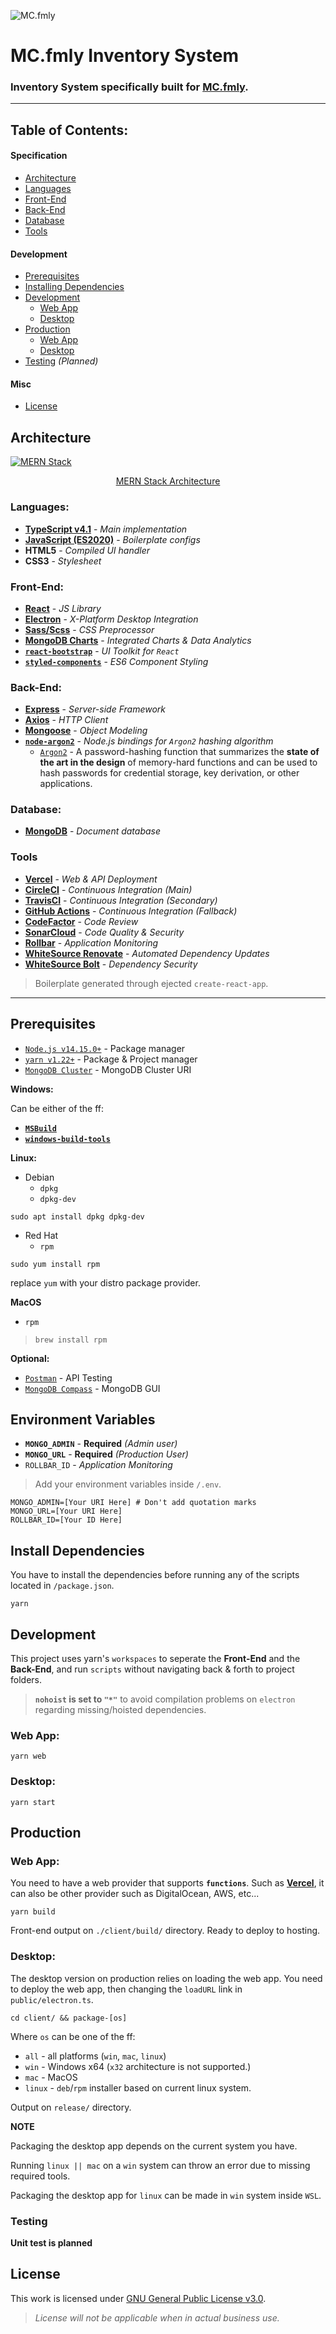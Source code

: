 
![MC.fmly](logo.png)

# MC.fmly Inventory System

### Inventory System specifically built for [MC.fmly](https://www.facebook.com/MC.fmly/).

---

## Table of Contents:

#### Specification

- [Architecture](#architecture)
- [Languages](#languages)
- [Front-End](#front-end)
- [Back-End](#back-end)
- [Database](#database)
- [Tools](#tools)

#### Development

- [Prerequisites](#prerequisites)
- [Installing Dependencies](#install-dependencies)
- [Development](#development)
  - [Web App](#web-app)
  - [Desktop](#desktop)
- [Production](#production)
  - [Web App](#web-app-1)
  - [Desktop](#desktop-1)
- [Testing](#testing) _(Planned)_

#### Misc

- [License](#license)

## Architecture

[![MERN Stack](https://webassets.mongodb.com/_com_assets/cms/mern-stack-b9q1kbudz0.png)](https://www.mongodb.com/mern-stack)

<p align="center"><a href="https://www.mongodb.com/mern-stack">MERN Stack Architecture</a></p>

### Languages:

- [**TypeScript v4.1**](https://www.typescriptlang.org/) - _Main implementation_
- [**JavaScript (ES2020)**](https://www.ecma-international.org/publications/standards/Ecma-262.htm) - _Boilerplate
  configs_
- **HTML5** - _Compiled UI handler_
- **CSS3** - _Stylesheet_

### Front-End:

- [**React**](https://reactjs.org/) - _JS Library_
- [**Electron**](https://electronjs.org) - _X-Platform Desktop Integration_
- [**Sass/Scss**](https://sass-lang.com) - _CSS Preprocessor_
- [**MongoDB Charts**](https://mongodb.com/products/charts) - _Integrated Charts & Data Analytics_
- [**`react-bootstrap`**](https://react-bootstrap.github.io/) - _UI Toolkit for `React`_
- [**`styled-components`**](https://styled-components.com/) - _ES6 Component Styling_

### Back-End:

- [**Express**](https://expressjs.com) - _Server-side Framework_
- [**Axios**](https://github.com/axios/axios) - _HTTP Client_
- [**Mongoose**](https:/mongoosejs.com) - _Object Modeling_
- [**`node-argon2`**](https://github.com/ranisalt/node-argon2) - _Node.js bindings for `Argon2` hashing algorithm_
  - [`Argon2`](https://github.com/P-H-C/phc-winner-argon2) - A password-hashing function that summarizes the **state of
    the art in the design** of memory-hard functions and can be used to hash passwords for credential storage, key
    derivation, or other applications.

### Database:

- [**MongoDB**](https://mongodb.com) - _Document database_

### Tools

- [**Vercel**](https://vercel.com) - _Web & API Deployment_
- [**CircleCI**](https://circleci.com/) - _Continuous Integration (Main)_
- [**TravisCI**](https://travis-ci.com/) - _Continuous Integration (Secondary)_
- [**GitHub Actions**](https://github.com/features/actions) - _Continuous Integration (Fallback)_
- [**CodeFactor**](https://codefactor.io) - _Code Review_
- [**SonarCloud**](https://sonarcloud.io/) - _Code Quality & Security_
- [**Rollbar**](https://rollbar.com) - _Application Monitoring_
- [**WhiteSource Renovate**](https://renovate.whitesourcesoftware.com/) - _Automated Dependency Updates_
- [**WhiteSource Bolt**](https://whitesourcesoftware.com/free-developer-tools/bolt/) - _Dependency Security_

> Boilerplate generated through ejected `create-react-app`.

---

## Prerequisites

- [`Node.js v14.15.0+`](https://nodejs.org/en/) - Package manager
- [`yarn v1.22+`](https://yarnpkg.com/getting-started/install) - Package & Project manager
- [`MongoDB Cluster`](https://mongodb.com/) - MongoDB Cluster URI

**Windows:**

Can be either of the ff:

- [**`MSBuild`**](https://docs.microsoft.com/en-us/visualstudio/msbuild/msbuild)
- [**`windows-build-tools`**](https://www.npmjs.com/package/windows-build-tools)

**Linux:**

- Debian
  - `dpkg`
  - `dpkg-dev`

```shell
sudo apt install dpkg dpkg-dev
```

- Red Hat
  - `rpm`

```shell
sudo yum install rpm
``` 

replace `yum` with your distro package provider.

**MacOS**

- `rpm`

> `brew install rpm`

**Optional:**

- [`Postman`](https://www.postman.com/) - API Testing
- [`MongoDB Compass`](https://www.mongodb.com/try/download/compass) - MongoDB GUI

## Environment Variables

- **`MONGO_ADMIN`** - **Required** _(Admin user)_
- **`MONGO_URL`** - **Required** _(Production User)_
- `ROLLBAR_ID` - _Application Monitoring_

> Add your environment variables inside `/.env`.

```dotenv
MONGO_ADMIN=[Your URI Here] # Don't add quotation marks
MONGO_URL=[Your URI Here]
ROLLBAR_ID=[Your ID Here]
```

## Install Dependencies

You have to install the dependencies before running any of the scripts located in `/package.json`.

```shell
yarn
```

## Development

This project uses yarn's `workspaces` to seperate the **Front-End** and the **Back-End**, and run `scripts` without
navigating back & forth to project folders.

> **`nohoist` is set to `"*"`** to avoid compilation problems on `electron` regarding missing/hoisted dependencies.

### Web App:

```shell
yarn web
```

### Desktop:

```shell
yarn start
```

## Production

### Web App:

You need to have a web provider that supports **`functions`**. Such as [**Vercel**](https://vercel.com), it can also be
other provider such as DigitalOcean, AWS, etc...

```shell
yarn build
```

Front-end output on `./client/build/` directory. Ready to deploy to hosting.

### Desktop:

The desktop version on production relies on loading the web app. You need to deploy the web app, then changing
the `loadURL` link in `public/electron.ts`.

```shell
cd client/ && package-[os]
```

Where `os` can be one of the ff:

- `all` - all platforms (`win`, `mac`, `linux`)
- `win` - Windows x64 (`x32` architecture is not supported.)
- `mac` - MacOS
- `linux` - `deb`/`rpm` installer based on current linux system.

Output on `release/` directory.

**NOTE**

Packaging the desktop app depends on the current system you have.

Running `linux || mac` on a `win` system can throw an error due to missing required tools.

Packaging the desktop app for `linux` can be made in `win` system inside `WSL`.

### Testing

**Unit test is planned**

## License

This work is licensed under [GNU General Public License v3.0](https://opensource.org/licenses/GPL-3.0).

> _License will not be applicable when in actual business use._
